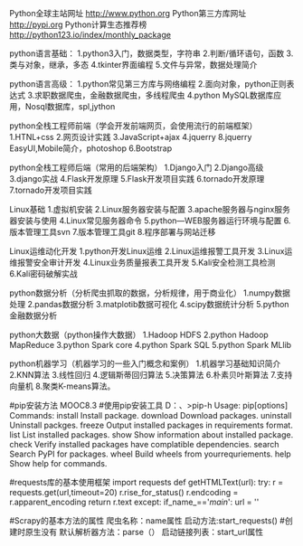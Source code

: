 Python全球主站网址
http://www.python.org
Python第三方库网址
http://pypi.org
Python计算生态推荐榜
http://python123.io/index/monthly_package


python语言基础：
 1.python3入门，数据类型，字符串
 2.判断/循环语句，函数
 3.类与对象，继承，多态
 4.tkinter界面编程
 5.文件与异常，数据处理简介
 
 
python语言高级：
 1.python常见第三方库与网络编程
 2.面向对象，python正则表达式
 3.求职数据爬虫，金融数据爬虫，多线程爬虫
 4.python MySQL数据库应用，Nosql数据库，spl,jython
 
 
python全栈工程师前端（学会开发前端网页，会使用流行的前端框架）
 1.HTNL+css
 2.网页设计实践
 3.JavaScript+ajax
 4.jquerry
 8.jquerry EasyUI,Mobile简介，photoshop
 6.Bootstrap
 
 
python全栈工程师后端（常用的后端架构）
 1.Django入门
 2.Django高级
 3.django实战
 4.Flask开发原理
 5.Flask开发项目实践
 6.tornado开发原理
 7.tornado开发项目实践
 
 
Linux基础
 1.虚拟机安装
 2.Linux服务器安装与配置
 3.apache服务器与nginx服务器安装与使用
 4.Linux常见服务器命令
 5.python—WEB服务器运行环境与配置
 6.版本管理工具svn
 7.版本管理工具git
 8.程序部署与网站迁移
 
 
Linux运维动化开发
 1.python开发Linux运维
 2.Linux运维报警工具开发
 3.Linux运维报警安全审计开发
 4.Linux业务质量报表工具开发
 5.Kali安全检测工具检测
 6.Kali密码破解实战
 
 
python数据分析（分析爬虫抓取的数据，分析规律，用于商业化）
 1.numpy数据处理
 2.pandas数据分析
 3.matplotib数据可视化
 4.scipy数据统计分析
 5.python金融数据分析
 
 
python大数据（python操作大数据）
 1.Hadoop HDFS
 2.python Hadoop MapReduce
 3.python Spark core
 4.python Spark SQL
 5.python Spark MLlib
 
 
python机器学习（机器学习的一些入门概念和案例）
 1.机器学习基础知识简介
 2.KNN算法
 3.线性回归
 4.逻辑斯蒂回归算法
 5.决策算法
 6.朴素贝叶斯算法
 7.支持向量机
 8.聚类K-means算法。
 

#pip安装方法    MOOC8.3
#使用pip安装工具
D：、>pip-h
Usage:
   pip<command>[options]
Commands:
   install           Install package.
   download          Download packages.
   uninstall         Uninstall packges.
   freeze            Output installed packages in requirements format.
   list              List installed packages.
   show              Show information about installed package.
   check             Verify installed packages have complatible dependencies.
   search            Search PyPI for packages.
   wheel             Build wheels from yourrequriements.
   help              Show help for commands.
   
#requests库的基本使用框架
import requests 
def getHTMLText(url):
    try:
    r = requests.get(url,timeout=20)
    r.rise_for_status()
    r.endcoding = r.apparent_encoding
    return r.text
    except:
    if_name_=='_main_':
    url = ''


#Scrapy的基本方法的属性
爬虫名称：name属性
启动方法:start_requests()  #创建时原生没有
默认解析器方法：parse（）
启动链接列表：start_url属性


